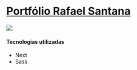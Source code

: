 # [Portfólio Rafael Santana](https://rafaelsantana.dev/)

<img src="https://rafaelsantana.dev/assets/img/index.png" />

####  Tecnologias utilizadas
- Next
- Sass


